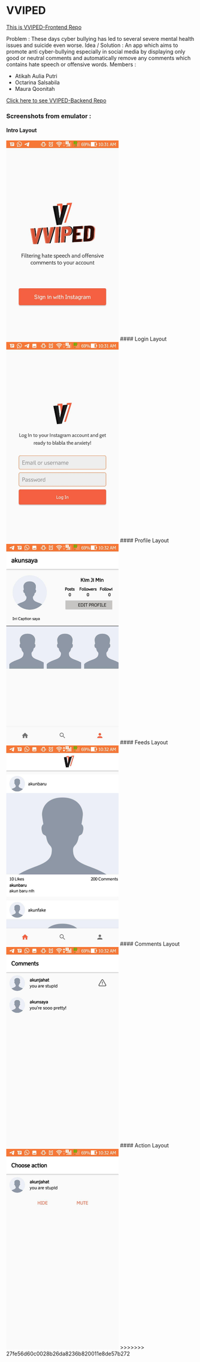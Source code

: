 # VVIPED

[This is VVIPED-Frontend Repo](https://github.com/AtikahBZqAulia/Vviped)


Problem : These days cyber bullying has led to several severe mental health issues and suicide even worse.
Idea / Solution : An app which aims to promote anti cyber-bullying especially in social media by displaying only good or neutral comments and automatically remove any comments which contains hate speech or offensive words.
Members :
- Atikah Aulia Putri
- Octarina Salsabila
- Maura Qoonitah


[Click here to see VVIPED-Backend Repo](https://github.com/AtikahBZqAulia/Vviped-Backend/)

### Screenshots from emulator :

#### Intro Layout
<img src="https://github.com/AtikahBZqAulia/Vviped/blob/Sprint-2/photo_2020-09-24_10-34-01.jpg" width="300" />
#### Login Layout
<img src="https://github.com/AtikahBZqAulia/Vviped/blob/Sprint-2/photo_2020-09-24_10-34-05.jpg" width="300" />
#### Profile Layout
<img src="https://github.com/AtikahBZqAulia/Vviped/blob/Sprint-2/photo_2020-09-24_10-34-08.jpg" width="300" />
#### Feeds Layout
<img src="https://github.com/AtikahBZqAulia/Vviped/blob/Sprint-2/photo_2020-09-24_10-34-14.jpg" width="300" />
#### Comments Layout
<img src="https://github.com/AtikahBZqAulia/Vviped/blob/Sprint-2/photo_2020-09-24_10-34-16.jpg" width="300" />
#### Action Layout
<img src="https://github.com/AtikahBZqAulia/Vviped/blob/Sprint-2/photo_2020-09-24_10-34-19.jpg" width="300" />
>>>>>>> 27fe56d60c0028b26da8236b820011e8de57b272
